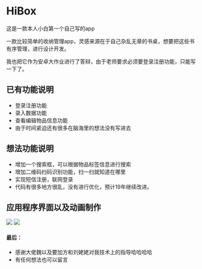 # HiBox
这是一款本人小白第一个自己写的app

一款比较简单的收纳管理app，灵感来源在于自己杂乱无章的书桌，想要把这些书有序管理，进行设计开发。

我也把它作为安卓大作业进行了答辩，由于老师要求必须要登录注册功能，只能写一下了。

## 已有功能说明
* 登录注册功能
* 录入数据功能
* 查看编辑物品信息功能
* 由于时间紧迫还有很多在脑海里的想法没有写进去

## 想法功能说明
* 增加一个搜索框，可以根据物品标签信息进行搜索
* 增加二维码扫码识别功能，扫一扫就知道在哪里
* 实现短信注册，联网登录
* 代码有很多地方很乱，没有进行优化，预计19年继续改进。

## 应用程序界面以及动画制作
![](https://github.com/EvenYangyufan/HiBox/raw/image/1526970146368.gif)
![](https://github.com/EvenYangyufan/HiBox/raw/image/1526970233125.gif)

#### 最后：


* 感谢大佬魏以及要加方和刘姥姥对我技术上的指导哈哈哈哈
* 有任何想法也可以留言
